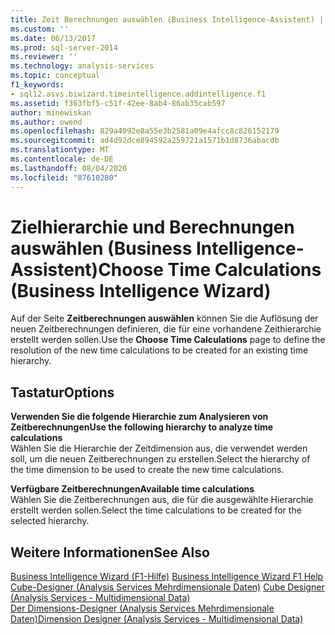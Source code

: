 ```yaml
---
title: Zeit Berechnungen auswählen (Business Intelligence-Assistent) | Microsoft-Dokumentation
ms.custom: ''
ms.date: 06/13/2017
ms.prod: sql-server-2014
ms.reviewer: ''
ms.technology: analysis-services
ms.topic: conceptual
f1_keywords:
- sql12.asvs.biwizard.timeintelligence.addintelligence.f1
ms.assetid: f363fbf5-c51f-42ee-8ab4-86ab35cab597
author: minewiskan
ms.author: owend
ms.openlocfilehash: 829a4092e8a55e3b2581a09e4afcc8c826152179
ms.sourcegitcommit: ad4d92dce894592a259721a1571b1d8736abacdb
ms.translationtype: MT
ms.contentlocale: de-DE
ms.lasthandoff: 08/04/2020
ms.locfileid: "87610280"
---
```

# <a name="choose-time-calculations-business-intelligence-wizard"></a><span data-ttu-id="69cc3-102">Zielhierarchie und Berechnungen auswählen (Business Intelligence-Assistent)</span><span class="sxs-lookup"><span data-stu-id="69cc3-102">Choose Time Calculations (Business Intelligence Wizard)</span></span>
  <span data-ttu-id="69cc3-103">Auf der Seite **Zeitberechnungen auswählen** können Sie die Auflösung der neuen Zeitberechnungen definieren, die für eine vorhandene Zeithierarchie erstellt werden sollen.</span><span class="sxs-lookup"><span data-stu-id="69cc3-103">Use the **Choose Time Calculations** page to define the resolution of the new time calculations to be created for an existing time hierarchy.</span></span>  
  
## <a name="options"></a><span data-ttu-id="69cc3-104">Tastatur</span><span class="sxs-lookup"><span data-stu-id="69cc3-104">Options</span></span>  
 <span data-ttu-id="69cc3-105">**Verwenden Sie die folgende Hierarchie zum Analysieren von Zeitberechnungen**</span><span class="sxs-lookup"><span data-stu-id="69cc3-105">**Use the following hierarchy to analyze time calculations**</span></span>  
 <span data-ttu-id="69cc3-106">Wählen Sie die Hierarchie der Zeitdimension aus, die verwendet werden soll, um die neuen Zeitberechnungen zu erstellen.</span><span class="sxs-lookup"><span data-stu-id="69cc3-106">Select the hierarchy of the time dimension to be used to create the new time calculations.</span></span>  
  
 <span data-ttu-id="69cc3-107">**Verfügbare Zeitberechnungen**</span><span class="sxs-lookup"><span data-stu-id="69cc3-107">**Available time calculations**</span></span>  
 <span data-ttu-id="69cc3-108">Wählen Sie die Zeitberechnungen aus, die für die ausgewählte Hierarchie erstellt werden sollen.</span><span class="sxs-lookup"><span data-stu-id="69cc3-108">Select the time calculations to be created for the selected hierarchy.</span></span>  
  
## <a name="see-also"></a><span data-ttu-id="69cc3-109">Weitere Informationen</span><span class="sxs-lookup"><span data-stu-id="69cc3-109">See Also</span></span>  
 <span data-ttu-id="69cc3-110">[Business Intelligence Wizard (F1-Hilfe)](business-intelligence-wizard-f1-help.md) </span><span class="sxs-lookup"><span data-stu-id="69cc3-110">[Business Intelligence Wizard F1 Help](business-intelligence-wizard-f1-help.md) </span></span>  
 <span data-ttu-id="69cc3-111">[Cube-Designer &#40;Analysis Services Mehrdimensionale Daten&#41;](cube-designer-analysis-services-multidimensional-data.md) </span><span class="sxs-lookup"><span data-stu-id="69cc3-111">[Cube Designer &#40;Analysis Services - Multidimensional Data&#41;](cube-designer-analysis-services-multidimensional-data.md) </span></span>  
 [<span data-ttu-id="69cc3-112">Der Dimensions-Designer &#40;Analysis Services Mehrdimensionale Daten&#41;</span><span class="sxs-lookup"><span data-stu-id="69cc3-112">Dimension Designer &#40;Analysis Services - Multidimensional Data&#41;</span></span>](dimension-designer-analysis-services-multidimensional-data.md)  
  
  

